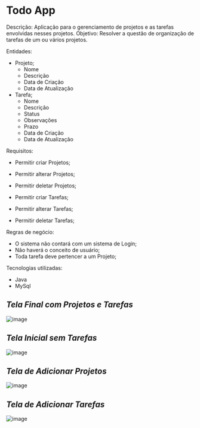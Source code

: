 # Todo App

Descrição: Aplicação para o gerenciamento de projetos e as tarefas envolvidas nesses projetos.
Objetivo: Resolver a questão de organização de tarefas de um ou vários projetos.

Entidades:

* Projeto;
	- Nome
	- Descrição
	- Data de Criação
	- Data de Atualização
* Tarefa;
	- Nome
	- Descrição
	- Status
	- Observações
	- Prazo
	- Data de Criação
	- Data de Atualização

Requisitos:

* Permitir criar Projetos;
* Permitir alterar Projetos;
* Permitir deletar Projetos;

* Permitir criar Tarefas;
* Permitir alterar Tarefas;
* Permitir deletar Tarefas;

Regras de negócio:

* O sistema não contará com um sistema de Login;
* Não haverá o conceito de usuário;
* Toda tarefa deve pertencer a um Projeto;

Tecnologias utilizadas:

* Java
* MySql

## <i>Tela Final com Projetos e Tarefas</i>
![image](https://user-images.githubusercontent.com/86898523/174441702-e84daac5-22d5-4910-8e0a-bf76a736b1fa.png)

## <i>Tela Inicial sem Tarefas</i>
![image](https://user-images.githubusercontent.com/86898523/173256363-9600d6ac-71cd-4a18-a38e-83bd4de59675.png)

## <i>Tela de Adicionar Projetos</i>
![image](https://user-images.githubusercontent.com/86898523/173421105-8aa17be9-7304-49fb-b75c-5f39747f93d7.png)

## <i>Tela de Adicionar Tarefas</i>
![image](https://user-images.githubusercontent.com/86898523/173421646-9f11c3f7-9a69-446c-b9f4-0b1c823655f7.png)
